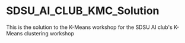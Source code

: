 # SDSU_AI_CLUB_KMC_Solution
This is the solution to the K-Means workshop for the SDSU AI club's K-Means clustering workshop
